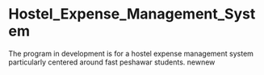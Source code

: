 # Hostel_Expense_Management_System
The program in development is for a hostel expense management system particularly centered around fast peshawar students.
newnew